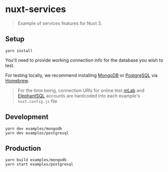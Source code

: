 # nuxt-services

> Example of services features for Nuxt 3.

## Setup

```
yarn install
```

You'll need to provide working connection info for the database you wish to test. 

For testing locally, we recommend installing [MongoDB](https://www.mongodb.com) 
or [PostgreSQL](https://www.postgresql.org/) via [Homebrew](https://brew.sh/).

> For the time being, connection URIs for online test [mLab](https://mlab.com/) and 
[ElephantSQL](https://elephantsql.com) accounts are hardcoded into each example's 
`nuxt.config.js` file

## Development

```
yarn dev examples/mongodb
yarn dev examples/postgresql
```

## Production

```
yarn build examples/mongodb
yarn start examples/postgresql
```
